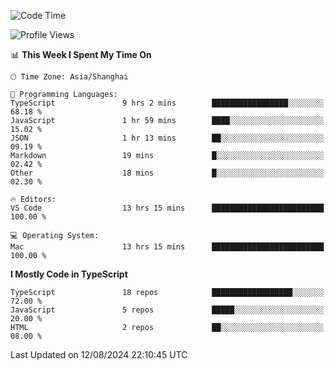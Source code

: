 <!--START_SECTION:waka-->
![Code Time](http://img.shields.io/badge/Code%20Time-6%2C536%20hrs%2049%20mins-blue)

![Profile Views](http://img.shields.io/badge/Profile%20Views-0-blue)

📊 **This Week I Spent My Time On** 

```text
🕑︎ Time Zone: Asia/Shanghai

💬 Programming Languages: 
TypeScript               9 hrs 2 mins        █████████████████░░░░░░░░   68.18 % 
JavaScript               1 hr 59 mins        ████░░░░░░░░░░░░░░░░░░░░░   15.02 % 
JSON                     1 hr 13 mins        ██░░░░░░░░░░░░░░░░░░░░░░░   09.19 % 
Markdown                 19 mins             █░░░░░░░░░░░░░░░░░░░░░░░░   02.42 % 
Other                    18 mins             █░░░░░░░░░░░░░░░░░░░░░░░░   02.30 % 

🔥 Editors: 
VS Code                  13 hrs 15 mins      █████████████████████████   100.00 % 

💻 Operating System: 
Mac                      13 hrs 15 mins      █████████████████████████   100.00 % 
```

**I Mostly Code in TypeScript** 

```text
TypeScript               18 repos            ██████████████████░░░░░░░   72.00 % 
JavaScript               5 repos             █████░░░░░░░░░░░░░░░░░░░░   20.00 % 
HTML                     2 repos             ██░░░░░░░░░░░░░░░░░░░░░░░   08.00 % 
```




 Last Updated on 12/08/2024 22:10:45 UTC
<!--END_SECTION:waka-->
